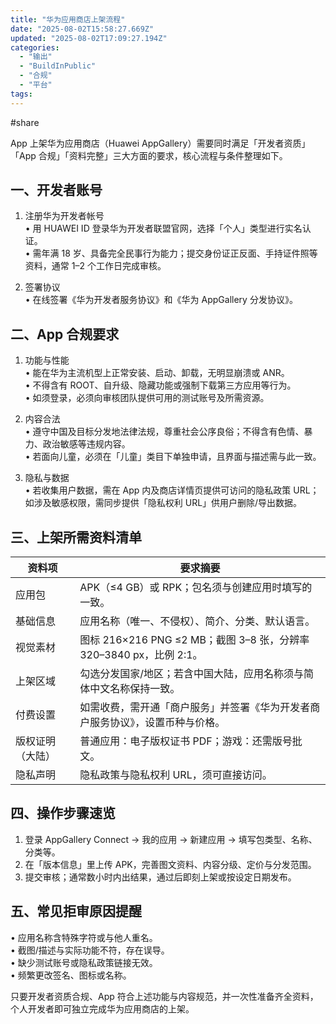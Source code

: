 ```yaml
---
title: "华为应用商店上架流程"
date: "2025-08-02T15:58:27.669Z"
updated: "2025-08-02T17:09:27.194Z"
categories:
  - "输出"
  - "BuildInPublic"
  - "合规"
  - "平台"
tags:
---
```


#share 

App 上架华为应用商店（Huawei AppGallery）需要同时满足「开发者资质」「App 合规」「资料完整」三大方面的要求，核心流程与条件整理如下。

## 一、开发者账号  

1. 注册华为开发者帐号  
   • 用 HUAWEI ID 登录华为开发者联盟官网，选择「个人」类型进行实名认证。  
   • 需年满 18 岁、具备完全民事行为能力；提交身份证正反面、手持证件照等资料，通常 1–2 个工作日完成审核。  

2. 签署协议  
   • 在线签署《华为开发者服务协议》和《华为 AppGallery 分发协议》。

## 二、App 合规要求  

1. 功能与性能  
   • 能在华为主流机型上正常安装、启动、卸载，无明显崩溃或 ANR。  
   • 不得含有 ROOT、自升级、隐藏功能或强制下载第三方应用等行为。  
   • 如须登录，必须向审核团队提供可用的测试账号及所需资源。  

2. 内容合法  
   • 遵守中国及目标分发地法律法规，尊重社会公序良俗；不得含有色情、暴力、政治敏感等违规内容。  
   • 若面向儿童，必须在「儿童」类目下单独申请，且界面与描述需与此一致。  

3. 隐私与数据  
   • 若收集用户数据，需在 App 内及商店详情页提供可访问的隐私政策 URL；如涉及敏感权限，需同步提供「隐私权利 URL」供用户删除/导出数据。  

## 三、上架所需资料清单  

| 资料项 | 要求摘要 |
|---|---|
| 应用包 | APK（≤4 GB）或 RPK；包名须与创建应用时填写的一致。 |
| 基础信息 | 应用名称（唯一、不侵权）、简介、分类、默认语言。 |
| 视觉素材 | 图标 216×216 PNG ≤2 MB；截图 3–8 张，分辨率 320–3840 px，比例 2:1。 |
| 上架区域 | 勾选分发国家/地区；若含中国大陆，应用名称须与简体中文名称保持一致。 |
| 付费设置 | 如需收费，需开通「商户服务」并签署《华为开发者商户服务协议》，设置币种与价格。 |
| 版权证明（大陆） | 普通应用：电子版权证书 PDF；游戏：还需版号批文。 |
| 隐私声明 | 隐私政策与隐私权利 URL，须可直接访问。 |

## 四、操作步骤速览  

1. 登录 AppGallery Connect → 我的应用 → 新建应用 → 填写包类型、名称、分类等。  
2. 在「版本信息」里上传 APK，完善图文资料、内容分级、定价与分发范围。  
3. 提交审核；通常数小时内出结果，通过后即刻上架或按设定日期发布。

## 五、常见拒审原因提醒  

• 应用名称含特殊字符或与他人重名。  
• 截图/描述与实际功能不符，存在误导。  
• 缺少测试账号或隐私政策链接无效。  
• 频繁更改签名、图标或名称。

只要开发者资质合规、App 符合上述功能与内容规范，并一次性准备齐全资料，个人开发者即可独立完成华为应用商店的上架。